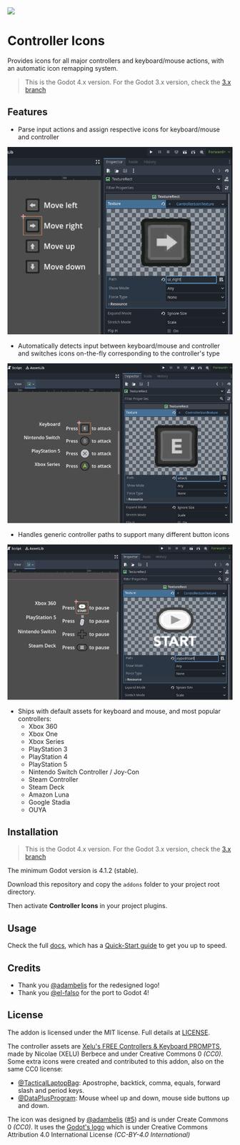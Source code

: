 <img src="https://raw.githubusercontent.com/rsubtil/controller_icons/master/icon.png" width=15%>

# Controller Icons

Provides icons for all major controllers and keyboard/mouse actions, with an automatic icon remapping system.

> This is the Godot 4.x version. For the Godot 3.x version, check the [3.x branch](https://github.com/rsubtil/controller_icons/tree/3.x)

## Features

- Parse input actions and assign respective icons for keyboard/mouse and controller

![](screenshots/1.png)

- Automatically detects input between keyboard/mouse and controller and switches icons on-the-fly corresponding to the controller's type

![](screenshots/2.png)

- Handles generic controller paths to support many different button icons

![](screenshots/3.png)

- Ships with default assets for keyboard and mouse, and most popular controllers:
	- Xbox 360
	- Xbox One
	- Xbox Series
	- PlayStation 3
	- PlayStation 4
	- PlayStation 5
	- Nintendo Switch Controller / Joy-Con
	- Steam Controller
	- Steam Deck
	- Amazon Luna
	- Google Stadia
	- OUYA

## Installation

> This is the Godot 4.x version. For the Godot 3.x version, check the [3.x branch](https://github.com/rsubtil/controller_icons/tree/3.x)

The minimum Godot version is 4.1.2 (stable).

Download this repository and copy the `addons` folder to your project root directory.

Then activate **Controller Icons** in your project plugins.

## Usage

Check the full [docs](DOCS.md), which has a [Quick-Start guide](DOCS.md#quick-start-guide) to get you up to speed.

## Credits

- Thank you [@adambelis](https://github.com/adambelis) for the redesigned logo!
- Thank you [@el-falso](https://github.com/el-falso) for the port to Godot 4!

## License

The addon is licensed under the MIT license. Full details at [LICENSE](LICENSE).

The controller assets are [Xelu's FREE Controllers & Keyboard PROMPTS](https://thoseawesomeguys.com/prompts/), made by Nicolae (XELU) Berbece and under Creative Commons 0 _(CC0)_. Some extra icons were created and contributed to this addon, also on the same CC0 license:

- [@TacticalLaptopBag](https://github.com/TacticalLaptopBag): Apostrophe, backtick, comma, equals, forward slash and period keys.
- [@DataPlusProgram](https://github.com/DataPlusProgram): Mouse wheel up and down, mouse side buttons up and down.

The icon was designed by [@adambelis](https://github.com/adambelis) ([#5](https://github.com/rsubtil/controller_icons/pull/5)) and is under Create Commons 0 _(CC0)_. It uses the [Godot's logo](https://github.com/godotengine/godot/blob/master/icon.svg) which is under Creative Commons Attribution 4.0 International License _(CC-BY-4.0 International)_